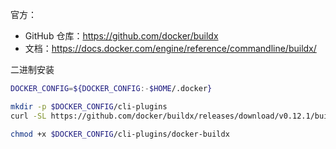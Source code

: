 官方：

- GitHub 仓库：<https://github.com/docker/buildx>
- 文档：<https://docs.docker.com/engine/reference/commandline/buildx/>

二进制安装

```bash
DOCKER_CONFIG=${DOCKER_CONFIG:-$HOME/.docker}

mkdir -p $DOCKER_CONFIG/cli-plugins
curl -SL https://github.com/docker/buildx/releases/download/v0.12.1/buildx-v0.12.1.linux-amd64 -o $DOCKER_CONFIG/cli-plugins/docker-buildx

chmod +x $DOCKER_CONFIG/cli-plugins/docker-buildx
```

